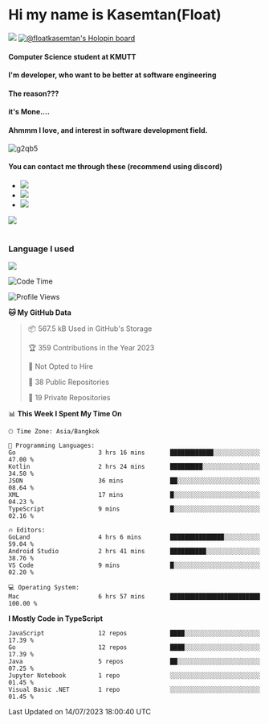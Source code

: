 # Hi my name is Kasemtan(Float)
![](https://64.media.tumblr.com/9c2a8f831efe8da556ffbf89cebb52c9/b86c1ab833a37e32-93/s1280x1920/d000dc22f75df64be2bc150f5fa69c4f6df6bb07.gifv)
[![@floatkasemtan's Holopin board](https://holopin.me/floatkasemtan)](https://holopin.io/@floatkasemtan)
#### Computer Science student at KMUTT
#### I'm developer, who want to be better at software engineering
#### The reason???
#### it's Mone.... 
#### Ahmmm I love, and interest in software development field.
![g2qb5](https://user-images.githubusercontent.com/69688279/175812510-9235eaf7-72f7-40d3-b163-56efa9aa5c6b.gif)

#### You can contact me through these (recommend using discord)
- [![](https://img.shields.io/badge/Discord-5865F2?logo=Discord&logoColor=white)](https://discordapp.com/users/278155096225742848)
- [![](https://img.shields.io/badge/Facebook-1877F2?logo=facebook&logoColor=white)](https://www.facebook.com/float.teavasirichokchai/)
- [![](https://img.shields.io/badge/linkedin-0A66C2?logo=linkedin&logoColor=white)](https://www.linkedin.com/in/floatkasemtan/)

[![](https://github-readme-stats.vercel.app/api?username=FloatKasemtan&show_icons=true&theme=nightowl)]()
#
### Language I used
[![](https://github-readme-stats.vercel.app/api/top-langs/?username=FloatKasemtan&layout=compact&theme=nightowl)]()
<!--START_SECTION:waka-->
![Code Time](http://img.shields.io/badge/Code%20Time-1%2C175%20hrs%2053%20mins-blue)

![Profile Views](http://img.shields.io/badge/Profile%20Views-3-blue)

**🐱 My GitHub Data** 

> 📦 567.5 kB Used in GitHub's Storage 
 > 
> 🏆 359 Contributions in the Year 2023
 > 
> 🚫 Not Opted to Hire
 > 
> 📜 38 Public Repositories 
 > 
> 🔑 19 Private Repositories 
 > 
📊 **This Week I Spent My Time On** 

```text
🕑︎ Time Zone: Asia/Bangkok

💬 Programming Languages: 
Go                       3 hrs 16 mins       ████████████░░░░░░░░░░░░░   47.00 % 
Kotlin                   2 hrs 24 mins       █████████░░░░░░░░░░░░░░░░   34.50 % 
JSON                     36 mins             ██░░░░░░░░░░░░░░░░░░░░░░░   08.64 % 
XML                      17 mins             █░░░░░░░░░░░░░░░░░░░░░░░░   04.23 % 
TypeScript               9 mins              █░░░░░░░░░░░░░░░░░░░░░░░░   02.16 % 

🔥 Editors: 
GoLand                   4 hrs 6 mins        ███████████████░░░░░░░░░░   59.04 % 
Android Studio           2 hrs 41 mins       ██████████░░░░░░░░░░░░░░░   38.76 % 
VS Code                  9 mins              █░░░░░░░░░░░░░░░░░░░░░░░░   02.20 % 

💻 Operating System: 
Mac                      6 hrs 57 mins       █████████████████████████   100.00 % 
```

**I Mostly Code in TypeScript** 

```text
JavaScript               12 repos            ████░░░░░░░░░░░░░░░░░░░░░   17.39 % 
Go                       12 repos            ████░░░░░░░░░░░░░░░░░░░░░   17.39 % 
Java                     5 repos             ██░░░░░░░░░░░░░░░░░░░░░░░   07.25 % 
Jupyter Notebook         1 repo              ░░░░░░░░░░░░░░░░░░░░░░░░░   01.45 % 
Visual Basic .NET        1 repo              ░░░░░░░░░░░░░░░░░░░░░░░░░   01.45 % 
```




 Last Updated on 14/07/2023 18:00:40 UTC
<!--END_SECTION:waka-->
<!--
**FloatKasemtan/FloatKasemtan** is a ✨ _special_ ✨ repository because its `README.md` (this file) appears on your GitHub profile.

Here are some ideas to get you started:

- 🔭 I’m currently working on ...
- 🌱 I’m currently learning ...
- 👯 I’m looking to collaborate on ...
- 🤔 I’m looking for help with ...
- 💬 Ask me about ...
- 📫 How to reach me: ...
- 😄 Pronouns: ...
- ⚡ Fun fact: ...
-->
